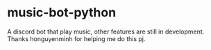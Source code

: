 # music-bot-python

A discord bot that play music, other features are still in development.
Thanks honguyenminh for helping me do this pj.
